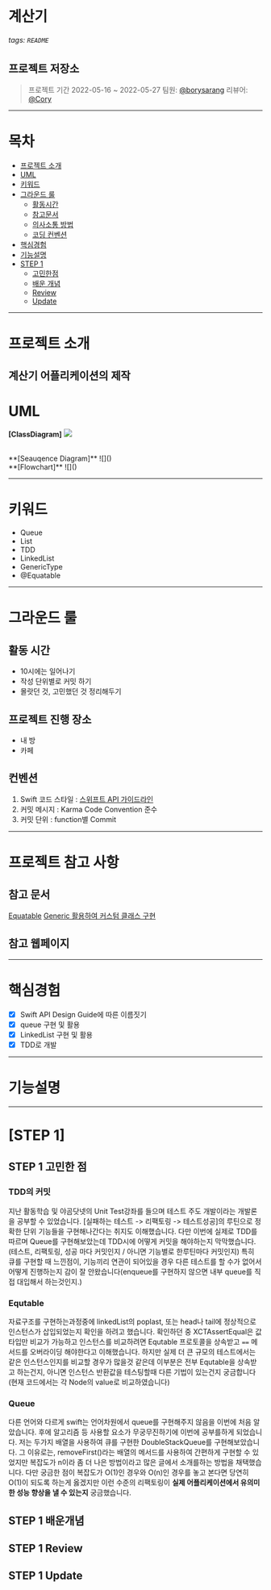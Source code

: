 # 계산기

###### tags: `README`

## 프로젝트 저장소
> 프로젝트 기간 2022-05-16 ~ 2022-05-27
> 팀원: [@borysarang](https://github.com/yusw10) 
리뷰어: [@Cory]()

---
# 목차
- [프로젝트 소개](#프로젝트-소개)
- [UML](#UML)
- [키워드](#키워드)
- [그라운드 룰](#그라운드-룰)
    - [활동시간](##활동시간)
    - [참고문서](##참고문서)
    - [의사소통 방법](##의사소통-방법)
    - [코딩 컨벤션](##코딩-컨벤션)
- [핵심경험](#핵심경험)
- [기능설명](#기능설명)
- [STEP 1](#STEP-1)
    - [고민한점](#STEP-1-고민한점)
    - [배운 개념](#STEP-1-배운개념)
    - [Review](#STEP-1-Review)
    - [Update](#STEP-1-Update)
---

# 프로젝트 소개
계산기 어플리케이션의 제작
---
# UML  
**[ClassDiagram]**
![](https://i.imgur.com/Bagv701.png)

</br>
**[Seauqence Diagram]**
![]()
</br>
**[Flowchart]**
![]()


---

# 키워드
- Queue
- List
- TDD
- LinkedList
- GenericType
- @Equatable

---
# 그라운드 룰

## 활동 시간
- 10시에는 일어나기
- 작성 단위별로 커밋 하기
- 몰랏던 것, 고민했던 것 정리해두기


## 프로젝트 진행 장소
+ 내 방
+ 카페


## 컨벤션
1. Swift 코드 스타일 : [스위프트 API 가이드라인](https://gist.github.com/godrm/d07ae33973bf71c5324058406dfe42dd) 
2. 커밋 메시지 : Karma Code Convention 준수
3. 커밋 단위 : function별 Commit

---
# 프로젝트 참고 사항
## 참고 문서
[Equatable](https://developer.apple.com/documentation/swift/equatable/)
[Generic 활용하여 커스텀 클래스 구현](https://docs.swift.org/swift-book/LanguageGuide/Generics.html)
## 참고 웹페이지

---
# 핵심경험
- [x] Swift API Design Guide에 따른 이름짓기
- [x] queue 구현 및 활용
- [x] LinkedList 구현 및 활용
- [x] TDD로 개발

---
# 기능설명

---
# [STEP 1]

## STEP 1 고민한 점

### TDD의 커밋
지난 활동학습 및 야곰닷넷의 Unit Test강좌를 들으며 테스트 주도 개발이라는 개발론을 공부할 수 있었습니다. [실패하는 테스트 -> 리팩토링 -> 테스트성공]의 루틴으로 정확한 단위 기능들을 구현해나간다는 취지도 이해했습니다. 다만 이번에 실제로 TDD를 따르며 Queue를 구현해보았는데 TDD시에 어떻게 커밋을 해야하는지 막막했습니다.(테스트, 리팩토링, 성공 마다 커밋인지 / 아니면 기능별로 한루틴마다 커밋인지)
특히 큐를 구현할 때 느낀점이, 기능끼리 연관이 되어있을 경우 다른 테스트를 할 수가 없어서 어떻게 진행하는지 감이 잘 안왔습니다(enqueue를 구현하지 않으면 내부 queue를 직접 대입해서 하는것인지.)

### Equtable
 자료구조를 구현하는과정중에 linkedList의 poplast, 또는 head나 tail에 정상적으로 인스턴스가 삽입되었는지 확인을 하려고 했습니다. 확인하던 중 XCTAssertEqual은 값타입만 비교가 가능하고 인스턴스를 비교하려면 Equtable 프로토콜을 상속받고 `==` 메서드를 오버라이딩 해야한다고 이해했습니다. 하지만 실제 더 큰 규모의 테스트에서는 같은 인스턴스인지를 비교할 경우가 많을것 같은데 이부분은 전부 Equtable을 상속받고 하는건지, 아니면 인스턴스 반환값을 테스팅할때 다른 기법이 있는건지 궁금합니다(현재 코드에서는 각 Node의 value로 비교하였습니다)

### Queue
다른 언어와 다르게 swift는 언어차원에서 queue를 구현해주지 않음을 이번에 처음 알았습니다. 후에 알고리즘 등 사용할 요소가 무궁무진하기에 이번에 공부를하게 되었습니다. 
 저는 두가지 배열을 사용하여 큐를 구현한 DoubleStackQueue를 구현해보았습니다. 그 이유로는, removeFirst()라는 배열의 메서드를 사용하여 간편하게 구현할 수 있었지만 복잡도가 n이라 좀 더 나은 방법이라고 많은 글에서 소개를하는 방법을 채택했습니다.
 다만 궁금한 점이 복잡도가 O(1)인 경우와 O(n)인 경우를 놓고 본다면 당연히 O(1)이 되도록 하는게 옳겠지만 이런 수준의 리팩토링이 **실제 어플리케이션에서 유의미한 성능 향상을 낼 수 있는지** 궁금했습니다. 

## STEP 1 배운개념


## STEP 1 Review

## STEP 1 Update
